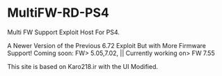 # MultiFW-RD-PS4
Multi FW Support Exploit Host For PS4.

A Newer Version of the Previous 6.72 Exploit But with More Firmware Support!
Coming soon:  FW> 5.05,7.02, || Currently working on> FW 7.55

This site is based on Karo218.ir with the UI Modified.
